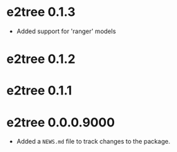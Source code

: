 # e2tree 0.1.3

- Added support for 'ranger' models

# e2tree 0.1.2

# e2tree 0.1.1

# e2tree 0.0.0.9000

* Added a `NEWS.md` file to track changes to the package.
